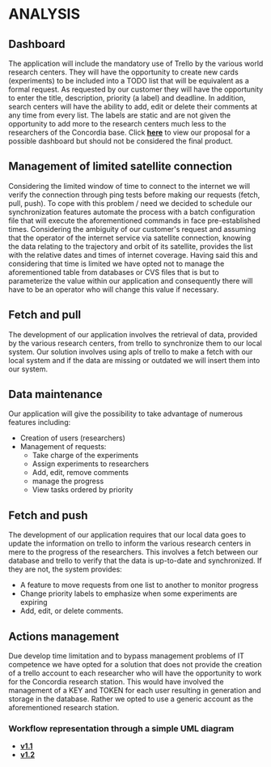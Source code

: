 # ANALYSIS

## Dashboard
The application will include the mandatory use of Trello by the various world research centers. They will have the 
opportunity to create new cards (experiments) to be included into a TODO list that will be equivalent as a formal 
request. As requested by our customer they will have the opportunity to enter the title, description, priority (a label) 
and deadline. In addition, search centers will have the ability to add, edit or delete their comments at any time 
from every list. The labels are static and are not given the opportunity to add more to the research centers much less 
to the researchers of the Concordia base. Click [**here**](../../../../images/analysis.trello-dashboard.png) to view our 
proposal for a possible dashboard but should not be considered the final product.

## Management of limited satellite connection
Considering the limited window of time to connect to the internet we will verify the connection through ping tests 
before making our requests (fetch, pull, push). To cope with this problem / need we decided to schedule our 
synchronization features automate the process with a batch configuration file that will execute the aforementioned 
commands in face pre-established times.
Considering the ambiguity of our customer's request and assuming that the operator of the internet service via satellite 
connection, knowing the data relating to the trajectory and orbit of its satellite, provides the list with the relative 
dates and times of internet coverage. Having said this and considering that time is limited we have opted not to manage 
the aforementioned table from databases or CVS files that is but to parameterize the value within our application and 
consequently there will have to be an operator who will change this value if necessary.

## Fetch and pull
The development of our application involves the retrieval of data, provided by the various research centers, from trello 
to synchronize them to our local system. Our solution involves using apIs of trello to make a fetch with our local 
system and if the data are missing or outdated we will insert them into our system.

## Data maintenance
Our application will give the possibility to take advantage of numerous features including: 
- Creation of users (researchers) 
- Management of requests: 
  - Take charge of the experiments
  - Assign experiments to researchers
  - Add, edit, remove comments
  - manage the progress
  - View tasks ordered by priority

## Fetch and push
The development of our application requires that our local data goes to update the information on trello to inform the 
various research centers in mere to the progress of the researchers. This involves a fetch between our database and 
trello to verify that the data is up-to-date and synchronized. If they are not, the system provides:
- A feature to move requests from one list to another to monitor progress 
- Change priority labels to emphasize when some experiments are expiring
- Add, edit, or delete comments.

## Actions management
Due develop time limitation and to bypass management problems of IT competence we have opted for a solution that does 
not provide the creation of a trello account to each researcher who will have the opportunity to work for the Concordia 
research station. This would have involved the management of a KEY and TOKEN for each user resulting in generation and 
storage in the database. Rather we opted to use a generic account as the aforementioned research station.

### Workflow representation through a simple UML diagram
- [**v1.1**](../../../../images/concordia.data-workflow-uml.v1-1.light.png)
- [**v1.2**](../../../../images/concordia.data-workflow-uml.v1-2.light.png)